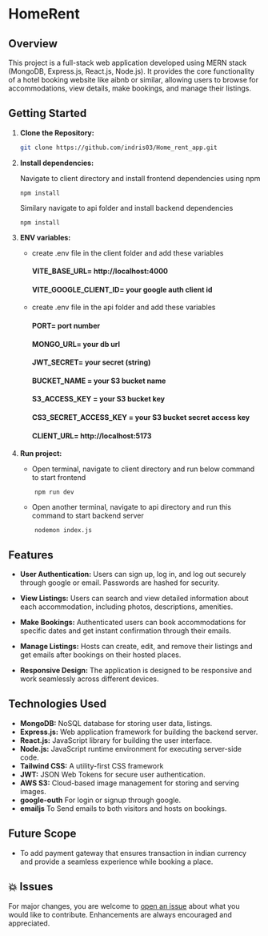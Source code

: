 # HomeRent

## Overview

This project is a full-stack web application developed using MERN stack (MongoDB, Express.js, React.js, Node.js). It provides the core functionality of a hotel booking website like aibnb or similar, allowing users to browse for accommodations, view details, make bookings, and manage their listings.

## Getting Started

1. **Clone the Repository:**

   ```bash
   git clone https://github.com/indris03/Home_rent_app.git

   ```

2. **Install dependencies:**

   Navigate to client directory and install frontend dependencies using npm

   ```
   npm install
   ```

   Similary navigate to api folder and install backend dependencies

   ```
   npm install
   ```

3. **ENV variables:**

   - create .env file in the client folder and add these variables

     #### VITE_BASE_URL= http://localhost:4000
     #### VITE_GOOGLE_CLIENT_ID= your google auth client id

   - create .env file in the api folder and add these variables

     #### PORT= port number

     #### MONGO_URL= your db url

     #### JWT_SECRET= your secret (string)

     #### BUCKET_NAME = your S3 bucket name

     #### S3_ACCESS_KEY = your S3 bucket key

     #### CS3_SECRET_ACCESS_KEY = your S3 bucket secret access key

     #### CLIENT_URL= http://localhost:5173

4. **Run project:**
   - Open terminal, navigate to client directory and run below command to start frontend
   ```
       npm run dev
   ```
   - Open another terminal, navigate to api directory and run this command to start backend server
   ```
       nodemon index.js
   ```

## Features

- **User Authentication:** Users can sign up, log in, and log out securely through google or email. Passwords are hashed for security.

- **View Listings:** Users can search and view detailed information about each accommodation, including photos, descriptions, amenities.

- **Make Bookings:** Authenticated users can book accommodations for specific dates and get instant confirmation through their emails.

- **Manage Listings:** Hosts can create, edit, and remove their listings and get emails after bookings on their hosted places.

- **Responsive Design:** The application is designed to be responsive and work seamlessly across different devices.

## Technologies Used

- **MongoDB:** NoSQL database for storing user data, listings.
- **Express.js:** Web application framework for building the backend server.
- **React.js:** JavaScript library for building the user interface.
- **Node.js:** JavaScript runtime environment for executing server-side code.
- **Tailwind CSS:** A utility-first CSS framework
- **JWT:** JSON Web Tokens for secure user authentication.
- **AWS S3:** Cloud-based image management for storing and serving images.
- **google-outh** For login or signup through google.
- **emailjs** To Send emails to both visitors and hosts on bookings.

## Future Scope

- To add payment gateway that ensures transaction in indian currency and provide a seamless experience while booking a place.


## 💥 Issues

For major changes, you are welcome to [open an issue](https://github.com/EddieHubCommunity/LinkFree/issues/new/choose) about what you would like to contribute. Enhancements are always encouraged and appreciated.
